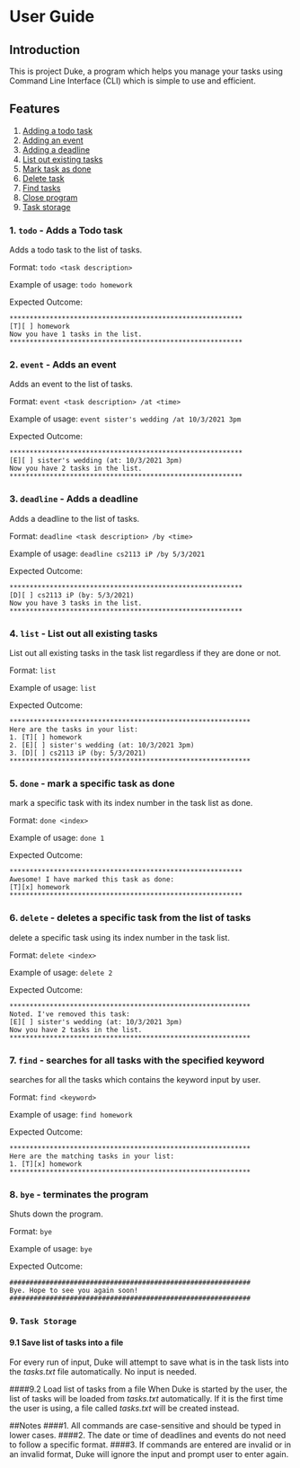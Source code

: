 # User Guide

## Introduction
This is project Duke, a program which helps you manage your tasks using Command Line Interface (CLI) which is simple to use and efficient.

## Features
1. [Adding a todo task](#1-todo---adds-a-todo-task)
2. [Adding an event](#2-event---adds-an-event)
3. [Adding a deadline](#3-deadline---adds-a-deadline)
4. [List out existing tasks](#4-list---list-out-all-existing-tasks)
5. [Mark task as done](#5-done---mark-a-specific-task-as-done)
6. [Delete task](#6-delete---deletes-a-specific-task-from-the-list-of-tasks)
7. [Find tasks](#7-find---searches-for-all-tasks-with-the-specified-keyword)
8. [Close program](#8-bye---terminates-the-program)
9. [Task storage](#9-task-storage)

### 1. `todo` - Adds a Todo task

Adds a todo task to the list of tasks.

Format: `todo <task description>`

Example of usage: `todo homework`

Expected Outcome: 
```
**********************************************************
[T][ ] homework
Now you have 1 tasks in the list.
**********************************************************
```

### 2. `event` - Adds an event

Adds an event to the list of tasks.

Format: `event <task description> /at <time>`

Example of usage: `event sister's wedding /at 10/3/2021 3pm`

Expected Outcome: 
```
**********************************************************
[E][ ] sister's wedding (at: 10/3/2021 3pm)
Now you have 2 tasks in the list.
**********************************************************
```

### 3. `deadline` - Adds a deadline

Adds a deadline to the list of tasks.

Format: `deadline <task description> /by <time>`

Example of usage: `deadline cs2113 iP /by 5/3/2021`

Expected Outcome: 
```
**********************************************************
[D][ ] cs2113 iP (by: 5/3/2021)
Now you have 3 tasks in the list.
**********************************************************
```

### 4. `list` - List out all existing tasks

List out all existing tasks in the task list regardless if they are done or not.

Format: `list`

Example of usage: `list`

Expected Outcome:
```
************************************************************
Here are the tasks in your list:
1. [T][ ] homework
2. [E][ ] sister's wedding (at: 10/3/2021 3pm)
3. [D][ ] cs2113 iP (by: 5/3/2021)
************************************************************
```

### 5. `done` - mark a specific task as done

mark a specific task with its index number in the task list as done.

Format: `done <index>`

Example of usage: `done 1`

Expected Outcome: 
```
**********************************************************
Awesome! I have marked this task as done: 
[T][x] homework
**********************************************************
```

### 6. `delete` - deletes a specific task from the list of tasks

delete a specific task using its index number in the task list.

Format: `delete <index>`

Example of usage: `delete 2`

Expected Outcome: 
```
************************************************************
Noted. I've removed this task:
[E][ ] sister's wedding (at: 10/3/2021 3pm)
Now you have 2 tasks in the list.
************************************************************
```

### 7. `find` - searches for all tasks with the specified keyword

searches for all the tasks which contains the keyword input by user.

Format: `find <keyword>`

Example of usage: `find homework`

Expected Outcome: 
```
************************************************************
Here are the matching tasks in your list:
1. [T][x] homework
************************************************************
```

### 8. `bye` - terminates the program

Shuts down the program.

Format: `bye`

Example of usage: `bye`

Expected Outcome:
```
############################################################
Bye. Hope to see you again soon!
############################################################
```

### 9. `Task Storage`
#### 9.1 Save list of tasks into a file
For every run of input, Duke will attempt to save what is in the task lists into the *tasks.txt* file automatically. No input is needed.

####9.2 Load list of tasks from a file
When Duke is started by the user, the list of tasks will be loaded from *tasks.txt* automatically. If it is the first time the user is using, a file called *tasks.txt* will be created instead.

##Notes
####1. All commands are case-sensitive and should be typed in lower cases.
####2. The date or time of deadlines and events do not need to follow a specific format.
####3. If commands are entered are invalid or in an invalid format, Duke will ignore the input and prompt user to enter again.